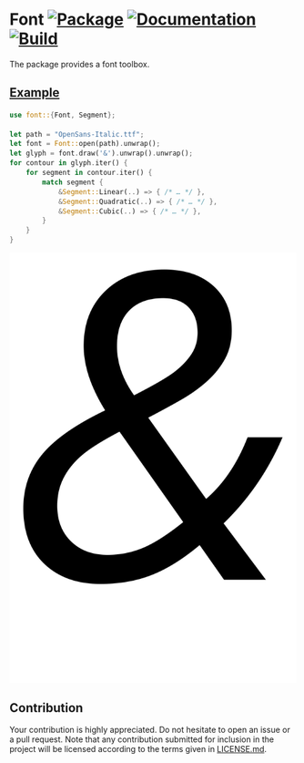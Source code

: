 # Font [![Package][package-img]][package-url] [![Documentation][documentation-img]][documentation-url] [![Build][build-img]][build-url]

The package provides a font toolbox.

## [Example]

```rust
use font::{Font, Segment};

let path = "OpenSans-Italic.ttf";
let font = Font::open(path).unwrap();
let glyph = font.draw('&').unwrap().unwrap();
for contour in glyph.iter() {
    for segment in contour.iter() {
        match segment {
            &Segment::Linear(..) => { /* … */ },
            &Segment::Quadratic(..) => { /* … */ },
            &Segment::Cubic(..) => { /* … */ },
        }
    }
}
```

<div align="center">
  <a href="https://github.com/bodoni/font/blob/main/src/bin/draw.rs">
    <img src="https://raw.githubusercontent.com/bodoni/font/main/assets/draw/OpenSans-Italic.svg">
  </a>
</div>

## Contribution

Your contribution is highly appreciated. Do not hesitate to open an issue or a
pull request. Note that any contribution submitted for inclusion in the project
will be licensed according to the terms given in [LICENSE.md](LICENSE.md).

[build-img]: https://github.com/bodoni/font/workflows/build/badge.svg
[build-url]: https://github.com/bodoni/font/actions/workflows/build.yml
[documentation-img]: https://docs.rs/font/badge.svg
[documentation-url]: https://docs.rs/font
[package-img]: https://img.shields.io/crates/v/font.svg
[package-url]: https://crates.io/crates/font

[example]: src/bin/draw.rs
